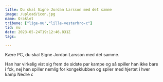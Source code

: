 ```yaml
---
title: Du skal Signe Jordan Larsson med det samme
image: /upload/icon.jpg
name: Oraklet
tribune: ["lige-nu","lille-vesterbro-c"]
tid: nu
date: 2023-05-24T19:12:46.831Z
tags:

---
```

Kære PC, du skal Signe Jordan Larsson med det samme.

Han har virkelig vist sig frem de sidste par kampe og så spiller han ikke bare i fck, nej han spiller nemlig for kongeklubben og spiler med hjertet i hver kamp	Nedre c
